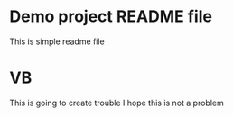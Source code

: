 # Demo project README file
This is simple readme file

# VB
This is going to create trouble
I hope this is not a problem